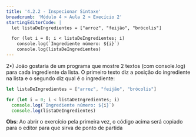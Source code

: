```yaml
---
title: '4.2.2 - Inspecionar Sintaxe'
breadcrumb: 'Módulo 4 > Aula 2 > Execício 2'
startingEditorCode: | 
  let listaDeIngredientes = ["arroz", "feijão", "brócolis"]

  for (let i = 0; i < listaDeIngredientes; i)
    console.log(`Ingrediente número: ${i}`)
    console.log(listaDeIngredientes)
---
```


2•) João gostaria de um programa que mostre 2 textos (com console.log) para cada ingrediente da lista. O primeiro texto diz a posição do ingrediente na lista e o segundo diz qual é o ingrediente:

```js
let listaDeIngredientes = ["arroz", "feijão", "brócolis"]

for (let i = 0; i < listaDeIngredientes; i)
  console.log(`Ingrediente número: ${i}`)
  console.log(listaDeIngredientes)
```

**Obs**: Ao abrir o exercício pela primeira vez, o código acima será copiado para o editor para que sirva de ponto de partida
